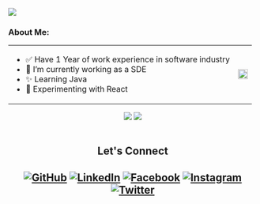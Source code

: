 ![](https://komarev.com/ghpvc/?username=DebjitPramanick&color=orange)

### About Me:

<table width="100%">
<tr>
<td>
<ul>
<li>✅ Have 1 Year of work experience in software industry</li>
<li>🔭 I’m currently working as a SDE</li>
<li>✨ Learning Java</li>
<li>🌱 Experimenting with React</li>
</ul>
</td>
<td>
<img style="width: 100%" src="https://media.giphy.com/media/gh0RRgkTXedvF0pDc0/giphy.gif">
</td>
</tr>
</table>

<div align=center>
<img src="https://github-readme-stats.vercel.app/api?username=DebjitPramanick&show_icons=true&theme=synthwave&include_all_commits=true&count_private=true"/> 
<img src="https://github-readme-stats.vercel.app/api/top-langs/?username=DebjitPramanick&theme=synthwave"/>
</div>
<br/>

<h2 align="center">Let's Connect <h2>
<p align="center" backgroud="./images/mid.png">
	<a href="https://github.com/DebjitPramanick"><img src="https://img.icons8.com/bubbles/50/000000/github.png" alt="GitHub"/></a>
	<a href="https://www.linkedin.com/in/debjit-pramanick-7a6a971b1/"><img src="https://img.icons8.com/bubbles/50/000000/linkedin.png" alt="LinkedIn"/></a>
	<a href="https://www.facebook.com/debjit.pramanick.56/"><img src="https://img.icons8.com/bubbles/50/000000/facebook-new.png" alt="Facebook"/></a>
	<a href="https://www.instagram.com/debjitpramanickk/"><img src="https://img.icons8.com/bubbles/50/000000/instagram.png" alt="Instagram"/></a>
	<a href="https://twitter.com/debjitpmk"><img src="https://img.icons8.com/bubbles/50/000000/twitter-circled.png" alt="Twitter"/></a>
</p>
